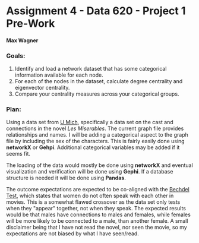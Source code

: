 # Assignment 4 - Data 620 - Project 1 Pre-Work

#### Max Wagner

### Goals:
1. Identify and load a network dataset that has some categorical information available for each node.
2. For each of the nodes in the dataset, calculate degree centrality and eigenvector centrality.
3. Compare your centrality measures across your categorical groups.

### Plan:

Using a data set from [U Mich](http://www-personal.umich.edu/~mejn/netdata/), specifically a data set on the cast and connections in the novel *Les Miserables*. The current graph file provides relationships and names. I will be adding a categorical aspect to the graph file by including the sex of the characters. This is fairly easily done using **networkX** or **Gehpi**. Additional categorical variables may be added if it seems fit.

The loading of the data would mostly be done using **networkX** and eventual visualization and verification will be done using **Gephi**. If a database structure is needed it will be done using **Pandas**. 

The outcome expectations are expected to be co-aligned with the [Bechdel Test](https://en.wikipedia.org/wiki/Bechdel_test), which states that women do not often speak with each other in movies. This is a somewhat flawed crossover as the data set only tests when they "appear" together, not when they speak. The expected results would be that males have connections to males and females, while females will be more likely to be connected to a male, than another female. A small disclaimer being that I have not read the novel, nor seen the movie, so my expectations are not biased by what I have seen/read.

